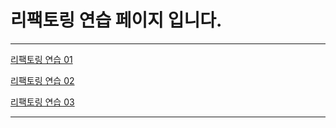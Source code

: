 # 리팩토링 연습 페이지 입니다.

---

[리팩토링 연습 01](RefactoringPractice01.md)
  
  
  
[리팩토링 연습 02](RefactoringPractice02.md)
  
  
  
[리팩토링 연습 03](RefactoringPractice03.md)

---
